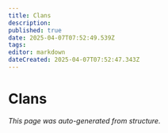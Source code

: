 ```yaml
---
title: Clans
description: 
published: true
date: 2025-04-07T07:52:49.539Z
tags: 
editor: markdown
dateCreated: 2025-04-07T07:52:47.343Z
---
```


# Clans

*This page was auto-generated from structure.*